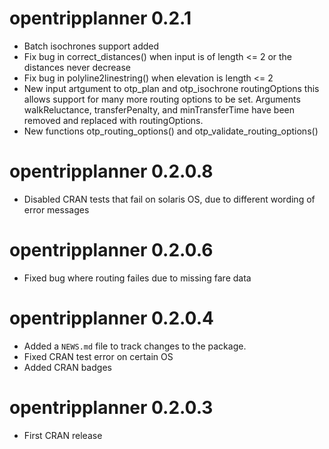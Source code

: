 # opentripplanner 0.2.1

* Batch isochrones support added
* Fix bug in correct_distances() when input is of length <= 2 or the distances never decrease
* Fix bug in polyline2linestring() when elevation is length <= 2
* New input artgument to otp_plan and otp_isochrone routingOptions this allows support
    for many more routing options to be set. Arguments walkReluctance, transferPenalty, and
    minTransferTime have been removed and replaced with routingOptions.
* New functions otp_routing_options() and otp_validate_routing_options()

# opentripplanner 0.2.0.8

* Disabled CRAN tests that fail on solaris OS, due to different wording of error messages

# opentripplanner 0.2.0.6

* Fixed bug where routing failes due to missing fare data

# opentripplanner 0.2.0.4

* Added a `NEWS.md` file to track changes to the package.
* Fixed CRAN test error on certain OS
* Added CRAN badges 

# opentripplanner 0.2.0.3

* First CRAN release
